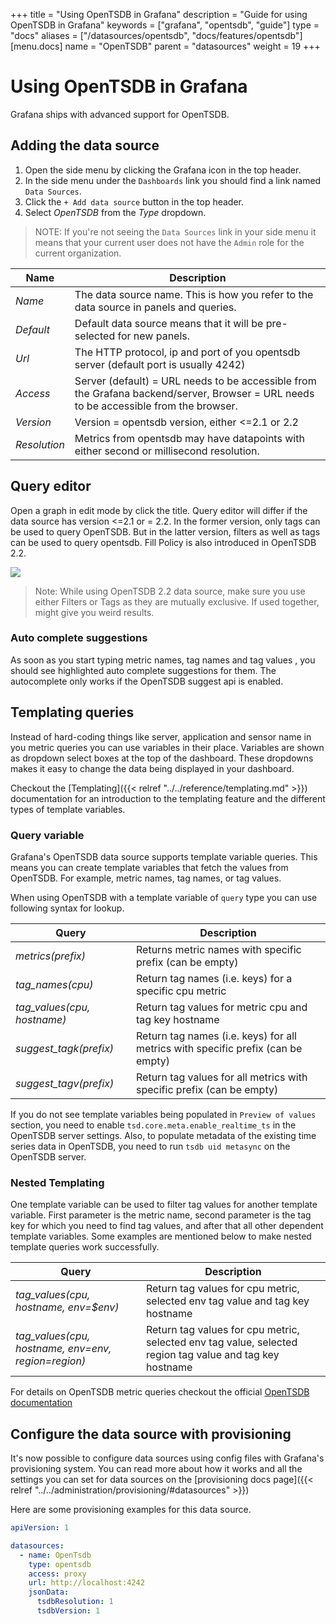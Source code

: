 +++
title = "Using OpenTSDB in Grafana"
description = "Guide for using OpenTSDB in Grafana"
keywords = ["grafana", "opentsdb", "guide"]
type = "docs"
aliases = ["/datasources/opentsdb",	"docs/features/opentsdb"]
[menu.docs]
name = "OpenTSDB"
parent = "datasources"
weight = 19
+++

# Using OpenTSDB in Grafana

Grafana ships with advanced support for OpenTSDB.

## Adding the data source

1. Open the side menu by clicking the Grafana icon in the top header.
2. In the side menu under the `Dashboards` link you should find a link named `Data Sources`.
3. Click the `+ Add data source` button in the top header.
4. Select *OpenTSDB* from the *Type* dropdown.

> NOTE: If you're not seeing the `Data Sources` link in your side menu it means that your current user does not have the `Admin` role for the current organization.

Name | Description
------------ | -------------
*Name* | The data source name. This is how you refer to the data source in panels and queries.
*Default* | Default data source means that it will be pre-selected for new panels.
*Url* | The HTTP protocol, ip and port of you opentsdb server (default port is usually 4242)
*Access* | Server (default) = URL needs to be accessible from the Grafana backend/server, Browser = URL needs to be accessible from the browser.
*Version* | Version = opentsdb version, either <=2.1 or 2.2
*Resolution* | Metrics from opentsdb may have datapoints with either second or millisecond resolution.

## Query editor

Open a graph in edit mode by click the title. Query editor will differ if the data source has version <=2.1 or = 2.2.
In the former version, only tags can be used to query OpenTSDB. But in the latter version, filters as well as tags
can be used to query opentsdb. Fill Policy is also introduced in OpenTSDB 2.2.

![](/img/docs/v43/opentsdb_query_editor.png)

> Note: While using OpenTSDB 2.2 data source, make sure you use either Filters or Tags as they are mutually exclusive. If used together, might give you weird results.

### Auto complete suggestions

As soon as you start typing metric names, tag names and tag values , you should see highlighted auto complete suggestions for them.
The autocomplete only works if the OpenTSDB suggest api is enabled.

## Templating queries

Instead of hard-coding things like server, application and sensor name in you metric queries you can use variables in their place.
Variables are shown as dropdown select boxes at the top of the dashboard. These dropdowns makes it easy to change the data
being displayed in your dashboard.

Checkout the [Templating]({{< relref "../../reference/templating.md" >}}) documentation for an introduction to the templating feature and the different
types of template variables.

### Query variable

Grafana's OpenTSDB data source supports template variable queries. This means you can create template variables
that fetch the values from OpenTSDB. For example, metric names, tag names, or tag values.

When using OpenTSDB with a template variable of `query` type you can use following syntax for lookup.

Query | Description
------------ | -------------
*metrics(prefix)* | Returns metric names with specific prefix (can be empty)
*tag_names(cpu)* | Return tag names (i.e. keys) for a specific cpu metric
*tag_values(cpu, hostname)* | Return tag values for metric cpu and tag key hostname
*suggest_tagk(prefix)* | Return tag names (i.e. keys) for all metrics with specific prefix (can be empty)
*suggest_tagv(prefix)* | Return tag values for all metrics with specific prefix (can be empty)

If you do not see template variables being populated in `Preview of values` section, you need to enable
`tsd.core.meta.enable_realtime_ts` in the OpenTSDB server settings. Also, to populate metadata of
the existing time series data in OpenTSDB, you need to run `tsdb uid metasync` on the OpenTSDB server.

### Nested Templating

One template variable can be used to filter tag values for another template variable. First parameter is the metric name,
second parameter is the tag key for which you need to find tag values, and after that all other dependent template variables.
Some examples are mentioned below to make nested template queries work successfully.

Query | Description
------------ | -------------
*tag_values(cpu, hostname, env=$env)*  | Return tag values for cpu metric, selected env tag value and tag key hostname
*tag_values(cpu, hostname, env=$env, region=$region)* | Return tag values for cpu metric, selected env tag value, selected region tag value and tag key hostname

For details on OpenTSDB metric queries checkout the official [OpenTSDB documentation](http://opentsdb.net/docs/build/html/index.html)

## Configure the data source with provisioning

It's now possible to configure data sources using config files with Grafana's provisioning system. You can read more about how it works and all the settings you can set for data sources on the [provisioning docs page]({{< relref "../../administration/provisioning/#datasources" >}})

Here are some provisioning examples for this data source.

```yaml
apiVersion: 1

datasources:
  - name: OpenTsdb
    type: opentsdb
    access: proxy
    url: http://localhost:4242
    jsonData:
      tsdbResolution: 1
      tsdbVersion: 1
```
